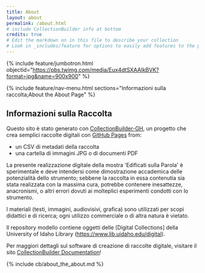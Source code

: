 ```yaml
---
title: About
layout: about
permalink: /about.html
# include CollectionBuilder info at bottom
credits: true
# Edit the markdown on in this file to describe your collection
# Look in _includes/feature for options to easily add features to the page
---
```


{% include feature/jumbotron.html objectid="https://pbs.twimg.com/media/Eux4dtSXAAIkBVK?format=jpg&name=900x900" %}

{% include feature/nav-menu.html sections="Informazioni sulla raccolta;About the About Page" %}

## Informazioni sulla Raccolta

Questo sito è stato generato con [CollectionBuilder-GH](https://collectionbuilding.github.io/gh/), un progetto che crea semplici raccolte digitali con [GitHub Pages](https://pages.github.com/) from: 

- un CSV di metadati della raccolta
- una cartella di immagini JPG o di documenti PDF

La presente realizzazione digitale della mostra 'Edificati sulla Parola' è sperimentale e deve intendersi come dimostrazione accademica delle potenzialità dello strumento; sebbene la raccolta in essa contenutia sia stata realizzata con la massima cura, potrebbe contenere inesattezze, anacronismi, o altri errori dovuti ai molteplici esperimenti condotti con lo strumento.

I materiali (testi, immagini, audiovisivi, grafica) sono utilizzati per scopi didattici e di ricerca; ogni utilizzo commerciale o di altra natura è vietato.

Il repository modello contiene oggetti delle [Digital Collections] della University of Idaho Library (https://www.lib.uidaho.edu/digital). 

Per maggiori dettagli sul software di creazione di raccolte digitale, visitare il sito [CollectionBuilder Documentation](https://collectionbuilder.github.io/cb-docs/)!

<!-- IMPORTANT!!! DELETE this comment and the include below when you are finished editing this page for your collection. The include below introduces about page features. They will show up on your collection's about page until you delete it.  -->
{% include cb/about_the_about.md %} 
